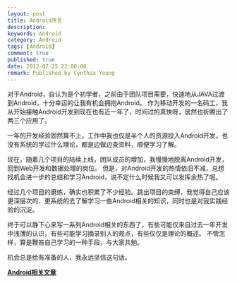 ```yaml
---
layout: post
title: Android序言
description: 
keywords: Android
category: Android
tags: [Android]
comment: true
published: true
date: 2012-07-25 22:00:00
remark: Published by Cynthia Young
---
```


对于Android，自认为是个初学者，之前由于团队项目需要，快速地从JAVA过渡到Android，十分幸运的让我有机会拥抱Android。
作为移动开发的一名码工，我从开始接触Android开发到现在也有近一年了，时间过的真快呀，居然也折腾出了两三个应用了。

一年的开发经验固然算不上，工作中我也仅是半个人的资源投入Android开发，也没有系统的学过什么理论，都是边做边查资料，顺便学习了解。

现在，随着几个项目的陆续上线，团队成员的增加，我慢慢地脱离Android开发，回到Web开发和数据处理的岗位。
但是，对Android开发的热情依旧不减，总想找机会进一步的总结和学习Android，说不定什么时候我又可以发挥余热了呢。  

经过几个项目的磨练，确实也积累了不少经验。跳出项目的束缚，我觉得自己应该更深层次的、更系统的去了解学习一些Android相关的知识，同时也是对我实践经验的沉淀。

终于可以静下心来写一系列Android相关的东西了，有些可能仅来自过去一年开发中浅薄的认识，有些可能学习摘录别人的观点，有些仅仅是理论的概述。
不管怎样，算是鞭笞自己学习的一种手段，与大家共勉。

机会总是给有准备的人，我永远坚信这句话。

 [**Android相关文章**](/categories.html#Android-ref)